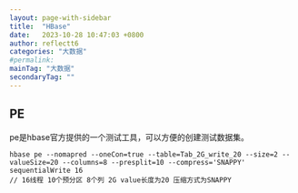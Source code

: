 ```yaml
---
layout: page-with-sidebar
title:  "HBase"
date:   2023-10-28 10:47:03 +0800
author: reflectt6
categories: "大数据"
#permalink: 
mainTag: "大数据"
secondaryTag: ""
---
```


## PE

pe是hbase官方提供的一个测试工具，可以方便的创建测试数据集。

```shell
hbase pe --nomapred --oneCon=true --table=Tab_2G_write_20 --size=2 --valueSize=20 --columns=8 --presplit=10 --compress='SNAPPY' sequentialWrite 16
// 16线程 10个预分区 8个列 2G value长度为20 压缩方式为SNAPPY
```



